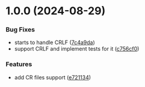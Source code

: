 # 1.0.0 (2024-08-29)


### Bug Fixes

* starts to handle CRLF ([7c4a9da](https://github.com/LucasOMS/eslint-plugin-html-sort-attributes/commit/7c4a9dae9d25d70ee02197f47c69eb21e9b063b1))
* support CRLF and implement tests for it ([c756cf0](https://github.com/LucasOMS/eslint-plugin-html-sort-attributes/commit/c756cf03a57c16432d0c27799d7168225040331c))


### Features

* add CR files support ([e721134](https://github.com/LucasOMS/eslint-plugin-html-sort-attributes/commit/e7211342985c989fbe1b01758f6cecdeb19b1729))
